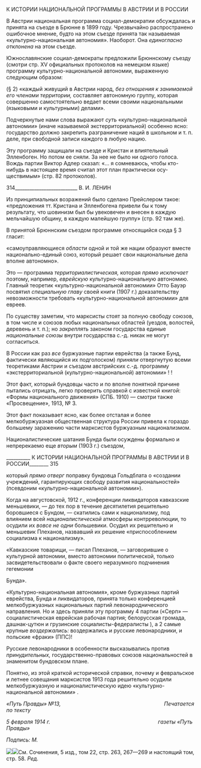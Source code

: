 К ИСТОРИИ НАЦИОНАЛЬНОЙ ПРОГРАММЫ В АВСТРИИ И В РОССИИ

В Австрии национальная программа социал-демократии обсуждалась и принята на съезде в Брюнне в 1899 году. Чрезвычайно распространено ошибочное мнение, будто на этом съезде принята так называемая «культурно-национальная автономия». Наобо­рот. Она _единогласно отклонена_ на этом съезде.

Южнославянские социал-демократы предложили Брюннскому съезду (смотри стр. XV официальных протоколов на немецком языке) программу культурно-национальной автономии, выраженную следующим образом:

(§ 2) «каждый живущий в Австрии народ, _без отношения к занимаемой его членами территории,_ со­ставляет автономную группу, которая совершенно самостоятельно ведает всеми своими национальными (языковыми и культурными) делами».

Подчеркнутые нами слова выражают _суть_ «культурно-национальной автономии» (иначе называемой экстерриториальной) особенно ясно: государство должно закрепить разграничение наций в школьном и т. п. деле, при свободной записи каждого в любую нацию.

Эту программу защищали на съезде и Кристан и влиятельный Элленбоген. Но потом ее сняли. За нее не было ни одного голоса. Вождь партии Виктор Адлер сказал: «... я сомневаюсь, чтобы кто-нибудь в настоящее время считал этот план практически осу­ществимым» (стр. 82 протоколов).

  

314__________________________ В. И. ЛЕНИН

Из принципиальных возражений было сделано Прейслером такое: «предложения тт. Кристана и Элленбогена привели бы к тому результату, что шовинизм был бы увекове­чен и внесен в каждую мельчайшую общину, в каждую малейшую группу» (стр. 92 там же).

В принятой Брюннским съездом программе относящийся сюда § 3 гласит:

«самоуправляющиеся _области_ одной и той же нации образуют вместе национально-единый союз, ко­торый решает свои национальные дела вполне автономно».

Это — программа _территориалистическая,_ которая _прямо исключает_ поэтому, на­пример, _еврейскую_ культурно-национальную автономию. Главный теоретик «культур­но-национальной автономии» Отто Бауэр посвятил _специальную главу_ своей книги (1907 г.) доказательству невозможности требовать «культурно-национальной автоно­мии» для евреев.

По существу заметим, что марксисты стоят за полную свободу союзов, в том числе и союзов любых национальных областей (уездов, волостей, деревень и т. п.); но _закреп­лять_ законом государства единые _национальные союзы_ внутри государства с.-д. никак не могут согласиться.

В России как раз _все_ буржуазные партии еврейства (а также Бунд, фактически яв­ляющийся их подголоском) _приняли_ отвергнутую всеми теоретиками Австрии и съез­дом австрийских с.-д. программу «экстерриториальной (культурно-национальной) ав­тономии» ! !

Этот факт, который бундовцы часто и по вполне понятной причине пытались отри­цать, легко проверить справкой с известной книгой: «Формы национального движения» (СПБ. 1910) — смотри также «Просвещение», 1913, № 3.

Этот факт показывает ясно, как более отсталая и более мелкобуржуазная обществен­ная структура России привела к гораздо большему заражению части марксистов бур­жуазным национализмом.

Националистические шатания Бунда были осуждены формально и непререкаемо еще _вторым_ (1903 г.) съездом,

  

__________ К ИСТОРИИ НАЦИОНАЛЬНОЙ ПРОГРАММЫ В АВСТРИИ И В РОССИИ________ 315

который _прямо отверг_ поправку бундовца Гольдблата о «создании учреждений, гаран­тирующих свободу развития национальностей» (псевдоним «культурно-национальной автономии»).

Когда на августовской, 1912 г., конференции ликвидаторов кавказские меньшевики, — до тех пор в течение десятилетия решительно боровшиеся с Бундом, — скатились сами к национализму, под влиянием всей _националистической_ атмосферы контррево­люции, то осудили их _вовсе не одни_ большевики. Осудил их решительно и меньшевик Плеханов, назвавший их решение «приспособлением социализма к национализму».

«Кавказские товарищи, — писал Плеханов, — заговорившие о культурной автономии, вместо авто­номии политической, только засвидетельствовали о факте своего неразумного подчинения гегемонии

Бунда».

«Культурно-национальная автономия», кроме буржуазных партий еврейства, Бунда и ликвидаторов, принята только конференцией мелкобуржуазных национальных пар­тий левонароднического направления. Но и здесь приняли эту программу 4 партии («Серп» — социалистическая еврейская рабочая партия; белорусская громада, дашнак-цутюн и грузинские социалисты-федералисты ), а 2 самые крупные _воздержались:_ воздержались и русские левонародники, и польские «фраки» (ППС)!

Русские левонародники в особенности высказывались против _принудительных,_ го­сударственно-правовых союзов национальностей в знаменитом бундовском плане.

Понятно, из этой краткой исторической справки, почему и февральское и летнее со­вещания марксистов 1913 года решительно осудили мелкобуржуазную и национали­стическую идею «культурно-национальной автономии» .

_«Путь Правды» №13,                                                                      Печатается по тексту_

_5 февраля 1914 г.                                                                         газеты «Путь Правды»_

_Подпись: М._

![](file:///C:/Users/bot32/AppData/Local/Temp/msohtmlclip1/01/clip_image001.png)![](file:///C:/Users/bot32/AppData/Local/Temp/msohtmlclip1/01/clip_image002.png)См. Сочинения, 5 изд., том 22, стр. 263, 267—269 и настоящий том, стр. 58. _Ред._